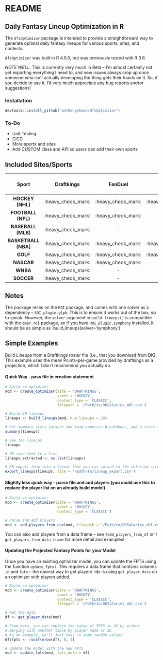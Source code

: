 README
================

## Daily Fantasy Lineup Optimization in R

The `dfsOptimizer` package is intended to provide a straightforward way
to generate optimal daily fantasy lineups for various sports, sites, and
contests.

`dfsOptimizer` was built in R 4.0.0, but was previously tested with R
3.6.

*NOTE WELL*: This is currently very much in Beta – I’m almost certainly
not yet exporting everything I need to, and new issues always crop up
once someone who isn’t actually developing the thing gets their hands on
it. So, if you decide to use it, I’d very much appreciate any bug
reports and/or suggestions\!

### Installation

``` r
devtools::install_github("anthonyshook/dfsOptimizer")
```

### To-Do

  - Unit Testing
  - CICD
  - More sports and sites
  - Add CUSTOM class and API so users can add their own sports

## Included Sites/Sports

|        Sport         |      Draftkings      |       FanDuel        |        Yahoo         | Draftkings Single Game | FanDuel Single Game |
| :------------------: | :------------------: | :------------------: | :------------------: | :--------------------: | :-----------------: |
|   **HOCKEY (NHL)**   | :heavy\_check\_mark: | :heavy\_check\_mark: | :heavy\_check\_mark: |  :heavy\_check\_mark:  |         \-          |
|  **FOOTBALL (NFL)**  | :heavy\_check\_mark: | :heavy\_check\_mark: |          \-          |  :heavy\_check\_mark:  |         \-          |
|  **BASEBALL (MLB)**  | :heavy\_check\_mark: |          \-          |          \-          |  :heavy\_check\_mark:  |         \-          |
| **BASKETBALL (NBA)** | :heavy\_check\_mark: | :heavy\_check\_mark: | :heavy\_check\_mark: |  :heavy\_check\_mark:  |         \-          |
|       **GOLF**       | :heavy\_check\_mark: | :heavy\_check\_mark: | :heavy\_check\_mark: |           \-           |         \-          |
|      **NASCAR**      | :heavy\_check\_mark: | :heavy\_check\_mark: |          \-          |           \-           |         \-          |
|       **WNBA**       | :heavy\_check\_mark: |          \-          |          \-          |           \-           |         \-          |
|      **SOCCER**      | :heavy\_check\_mark: |          \-          |          \-          |           \-           |         \-          |

## Notes

The package relies on the `ROI` package, and comes with one solver as a
dependency – `ROI.plugin.glpk`. This is to ensure it works out of the
box, so to speak. However, the `solver` argument in `build_lineups()` is
compatible with the `ompr.roi` package, so if you have
`ROI.plugin.symphony` installed, it should be as simple as
\`build\_lineups(solver=‘symphony’)

## Simple Examples

Build Lineups from a Draftkings roster file (i.e., that you download
from DK). This example uses the mean Points-per-game provided by
draftkings as a projection, which I don’t recommend you actually do.

#### Quick Way - pass file in creation statement

``` r
# Build an optimizer
mod <- create_optimizer(site = 'DRAFTKINGS', 
                        sport = 'HOCKEY', 
                        contest_type = 'CLASSIC', 
                        filepath = '/Path/to/DKSalaries_nhl.csv')

# Build 20 lineups
lineups <- build_lineups(mod, num_lineups = 20)

# Get summary stats (player and team exposure breakdowns, and a cross-lineup similarity measure)
summary(lineups)

# See the lineups
lineups

# OR save them to a list
lineups_extracted <- as.list(lineups)

# OR export them into a format that you can upload to the selected site
export_lineups(lineups, file = '/path/to/lineup_export.csv')
```

#### Slightly less quick way - parse file and add players (you could use this to replace the player list on an already build model)

``` r
# Build an optimizer
mod <- create_optimizer(site = 'DRAFTKINGS', 
                        sport = 'HOCKEY', 
                        contest_type = 'CLASSIC')

# Parse and add players
mod <- add_players_from_csv(mod, filepath = '/Path/to/DKSalaries_nhl.csv')
```

You can also add players from a data.frame – see `?add_players_from_df`
or `?get_players_from_data_frame` for more detail and examples\!

#### Updating the Projected Fantasy Points for your Model

Once you have an existing optimizer model, you can update the FPTS using
the function `update_fpts)`. This requires a data.frame that contains
columns `id` and `fpts` – the easiest way to get players’ ids is using
`get_player_data` on an optimizer with players added.

``` r
# Build an optimizer
mod <- create_optimizer(site = 'DRAFTKINGS', 
                        sport = 'HOCKEY', 
                        contest_type = 'CLASSIC',
                        filepath = '/Path/to/DKSalaries_nhl.csv')

# Get the data
df <- get_player_data(mod)

# From here, you can replace the value of FPTS in df by either
# merging with another table by player name or ID
# As an example, we'll just toss in some random values
df$fpts <- runif(nrow(df), 0, 1)

# Update the model with the new FPTS
mod <- update_fpts(mod, fpts_data = df)
```
